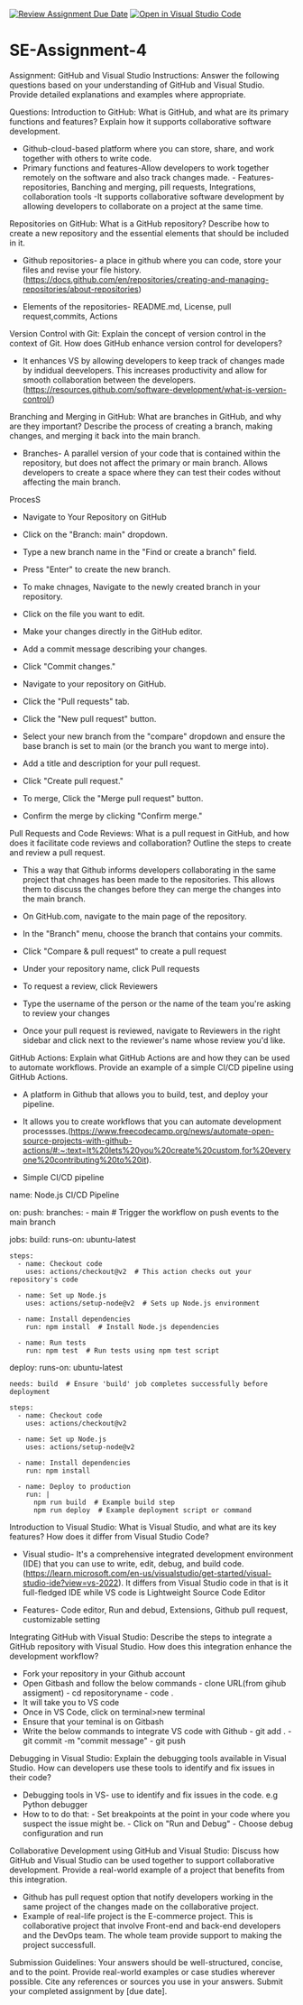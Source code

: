 [![Review Assignment Due Date](https://classroom.github.com/assets/deadline-readme-button-22041afd0340ce965d47ae6ef1cefeee28c7c493a6346c4f15d667ab976d596c.svg)](https://classroom.github.com/a/GvXCZgfk)
[![Open in Visual Studio Code](https://classroom.github.com/assets/open-in-vscode-2e0aaae1b6195c2367325f4f02e2d04e9abb55f0b24a779b69b11b9e10269abc.svg)](https://classroom.github.com/online_ide?assignment_repo_id=15317578&assignment_repo_type=AssignmentRepo)
# SE-Assignment-4
Assignment: GitHub and Visual Studio
Instructions:
Answer the following questions based on your understanding of GitHub and Visual Studio. Provide detailed explanations and examples where appropriate.

Questions:
Introduction to GitHub:
What is GitHub, and what are its primary functions and features? Explain how it supports collaborative software development.

- Github-cloud-based platform where you can store, share, and work together with others to write code.
- Primary functions and features-Allow developers to work together remotely on the software and also track changes made.
        - Features-repositories, Banching and merging, pill requests, Integrations, collaboration tools
-It supports collaborative software development by allowing developers to collaborate on a project at the same time.


Repositories on GitHub:
What is a GitHub repository? Describe how to create a new repository and the essential elements that should be included in it.

- Github repositories- a place in github where you can code, store your files and revise your file history. (https://docs.github.com/en/repositories/creating-and-managing-repositories/about-repositories)

- Elements of the repositories- README.md, License, pull request,commits, Actions

Version Control with Git:
Explain the concept of version control in the context of Git. How does GitHub enhance version control for developers?

- It enhances VS by allowing developers to keep track of changes made by indidual deevelopers. This increases productivity and allow for smooth collaboration between the developers.(https://resources.github.com/software-development/what-is-version-control/) 


Branching and Merging in GitHub:
What are branches in GitHub, and why are they important? Describe the process of creating a branch, making changes, and merging it back into the main branch.

- Branches- A parallel version of your code that is contained within the repository, but does not affect the primary or main branch. Allows developers to create a space where they can test their codes without affecting the main branch.

ProcesS
- Navigate to Your Repository on GitHub
- Click on the "Branch: main" dropdown.
- Type a new branch name in the "Find or create a branch" field.
- Press "Enter" to create the new branch.

- To make chnages, Navigate to the newly created branch in your repository.
- Click on the file you want to edit.
- Make your changes directly in the GitHub editor.
- Add a commit message describing your changes.
- Click "Commit changes."

- Navigate to your repository on GitHub.
- Click the "Pull requests" tab.
- Click the "New pull request" button.
- Select your new branch from the "compare" dropdown and ensure the base branch is set to main (or the branch you want to merge into).
- Add a title and description for your pull request.
- Click "Create pull request."

- To merge, Click the "Merge pull request" button.
- Confirm the merge by clicking "Confirm merge."


Pull Requests and Code Reviews:
What is a pull request in GitHub, and how does it facilitate code reviews and collaboration? Outline the steps to create and review a pull request.

- This a way that Github informs developers collaborating in the same project that chnages has been made to the repositories. This allows them to discuss the changes before they can merge the changes into the main branch.

- On GitHub.com, navigate to the main page of the repository.
- In the "Branch" menu, choose the branch that contains your commits.
- Click "Compare & pull request" to create a pull request
- Under your repository name, click  Pull requests
- To request a review, click  Reviewers
- Type the username of the person or the name of the team you're asking to review your changes
- Once your pull request is reviewed, navigate to Reviewers in the right sidebar and click  next to the reviewer's name whose review you'd like.


GitHub Actions:
Explain what GitHub Actions are and how they can be used to automate workflows. Provide an example of a simple CI/CD pipeline using GitHub Actions.

- A platform in Github that allows you to build, test, and deploy your pipeline.
- It allows you to create workflows that you can automate development processses.(https://www.freecodecamp.org/news/automate-open-source-projects-with-github-actions/#:~:text=It%20lets%20you%20create%20custom,for%20everyone%20contributing%20to%20it).

- Simple CI/CD pipeline

name: Node.js CI/CD Pipeline

on:
  push:
    branches:
      - main  # Trigger the workflow on push events to the main branch

jobs:
  build:
    runs-on: ubuntu-latest

    steps:
      - name: Checkout code
        uses: actions/checkout@v2  # This action checks out your repository's code

      - name: Set up Node.js
        uses: actions/setup-node@v2  # Sets up Node.js environment

      - name: Install dependencies
        run: npm install  # Install Node.js dependencies

      - name: Run tests
        run: npm test  # Run tests using npm test script

  deploy:
    runs-on: ubuntu-latest

    needs: build  # Ensure 'build' job completes successfully before deployment

    steps:
      - name: Checkout code
        uses: actions/checkout@v2

      - name: Set up Node.js
        uses: actions/setup-node@v2

      - name: Install dependencies
        run: npm install

      - name: Deploy to production
        run: |
          npm run build  # Example build step
          npm run deploy  # Example deployment script or command


Introduction to Visual Studio:
What is Visual Studio, and what are its key features? How does it differ from Visual Studio Code?

- Visual studio- It's a comprehensive integrated development environment (IDE) that you can use to write, edit, debug, and build code. (https://learn.microsoft.com/en-us/visualstudio/get-started/visual-studio-ide?view=vs-2022). It differs from Visual Studio code in that is it full-fledged IDE while VS code is Lightweight Source Code Editor


- Features- Code editor, Run and debud, Extensions, Github pull request, customizable setting


Integrating GitHub with Visual Studio:
Describe the steps to integrate a GitHub repository with Visual Studio. How does this integration enhance the development workflow?

- Fork your repository in your Github account
- Open Gitbash and follow the below commands
        - clone URL(from gihub assigment)
        - cd repositoryname
        - code .
- It will take you to VS code
- Once in VS Code, click on terminal>new terminal
- Ensure that your teminal is on Gitbash
- Write the below commands  to integrate VS code with Github
        - git add .
        - git commit -m "commit message"
        - git push

Debugging in Visual Studio:
Explain the debugging tools available in Visual Studio. How can developers use these tools to identify and fix issues in their code?

- Debugging tools in VS- use to identify and fix issues in the code. e.g Python debugger
- How to to do that:
        - Set breakpoints at the point in your code where you suspect the issue might be.
        - Click on "Run and Debug"
        - Choose debug configuration and run

Collaborative Development using GitHub and Visual Studio:
Discuss how GitHub and Visual Studio can be used together to support collaborative development. Provide a real-world example of a project that benefits from this integration.

- Github has pull request option that notify developers working in the same project of the changes made on the collaborative project.
- Example of real-life project is the E-commerce project. This is collaborative project that involve Front-end and back-end developers and the DevOps team. The whole team provide support to making the project successfull.

Submission Guidelines:
Your answers should be well-structured, concise, and to the point.
Provide real-world examples or case studies wherever possible.
Cite any references or sources you use in your answers.
Submit your completed assignment by [due date].
